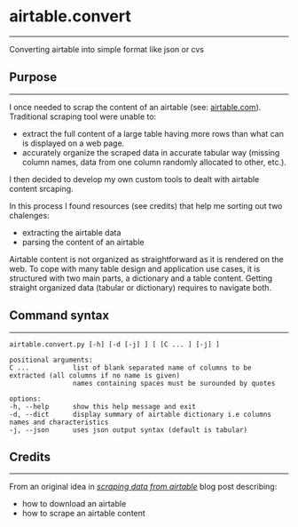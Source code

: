 # airtable.convert

---

Converting airtable into simple format like json or cvs

## Purpose

---

I once needed to scrap the content of an airtable (see: [airtable.com](https://www.airtable.com)).
Traditional scraping tool were unable to:

- extract the full content of a large table having more rows than what can is displayed on a web page.
- accurately organize the scraped data in accurate tabular way (missing column names, data from one column randomly allocated to other, etc.).

I then decided to develop my own custom tools to dealt with airtable content srcaping.

In this process I found resources (see credits) that help me sorting out two chalenges:

- extracting the airtable data
- parsing the content of an airtable

Airtable content is not organized as straightforward as it is rendered on the web.
To cope with many table design and application use cases, it is structured with two main parts, a dictionary and a table content.
Getting straight organized data (tabular or dictionary) requires to navigate both.

## Command syntax

---

```text
airtable.convert.py [-h] [-d [-j] ] [ [C ... ] [-j] ]  

positional arguments:
C ...           list of blank separated name of columns to be extracted (all columns if no name is given)
                names containing spaces must be surounded by quotes

options:
-h, --help      show this help message and exit
-d, --dict      display summary of airtable dictionary i.e columns names and characteristics
-j, --json      uses json output syntax (default is tabular)
```

## Credits

---

From an original idea in *[scraping data from airtable](https://medium.com/@sivcan/scraping-data-from-airtable-69007294ff26)* blog post describing:

- how to download an airtable
- how to scrape an airtable content
